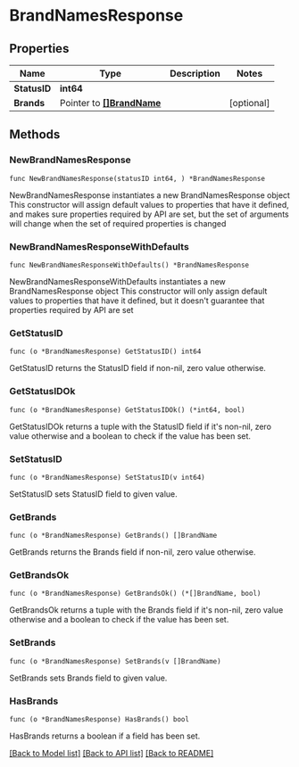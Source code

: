 # BrandNamesResponse

## Properties

Name | Type | Description | Notes
------------ | ------------- | ------------- | -------------
**StatusID** | **int64** |  | 
**Brands** | Pointer to [**[]BrandName**](BrandName.md) |  | [optional] 

## Methods

### NewBrandNamesResponse

`func NewBrandNamesResponse(statusID int64, ) *BrandNamesResponse`

NewBrandNamesResponse instantiates a new BrandNamesResponse object
This constructor will assign default values to properties that have it defined,
and makes sure properties required by API are set, but the set of arguments
will change when the set of required properties is changed

### NewBrandNamesResponseWithDefaults

`func NewBrandNamesResponseWithDefaults() *BrandNamesResponse`

NewBrandNamesResponseWithDefaults instantiates a new BrandNamesResponse object
This constructor will only assign default values to properties that have it defined,
but it doesn't guarantee that properties required by API are set

### GetStatusID

`func (o *BrandNamesResponse) GetStatusID() int64`

GetStatusID returns the StatusID field if non-nil, zero value otherwise.

### GetStatusIDOk

`func (o *BrandNamesResponse) GetStatusIDOk() (*int64, bool)`

GetStatusIDOk returns a tuple with the StatusID field if it's non-nil, zero value otherwise
and a boolean to check if the value has been set.

### SetStatusID

`func (o *BrandNamesResponse) SetStatusID(v int64)`

SetStatusID sets StatusID field to given value.


### GetBrands

`func (o *BrandNamesResponse) GetBrands() []BrandName`

GetBrands returns the Brands field if non-nil, zero value otherwise.

### GetBrandsOk

`func (o *BrandNamesResponse) GetBrandsOk() (*[]BrandName, bool)`

GetBrandsOk returns a tuple with the Brands field if it's non-nil, zero value otherwise
and a boolean to check if the value has been set.

### SetBrands

`func (o *BrandNamesResponse) SetBrands(v []BrandName)`

SetBrands sets Brands field to given value.

### HasBrands

`func (o *BrandNamesResponse) HasBrands() bool`

HasBrands returns a boolean if a field has been set.


[[Back to Model list]](../README.md#documentation-for-models) [[Back to API list]](../README.md#documentation-for-api-endpoints) [[Back to README]](../README.md)


